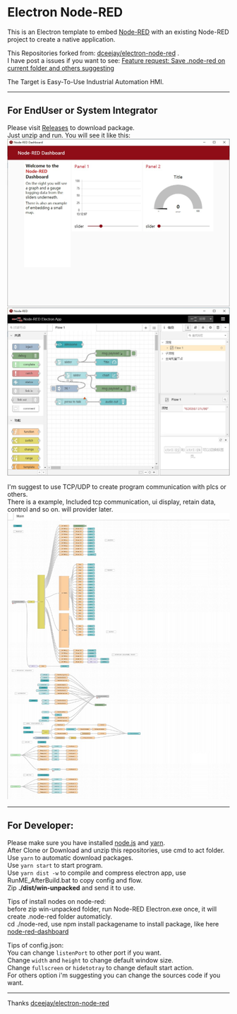 # Electron Node-RED

This is an Electron template to embed [Node-RED](https://nodered.org) with an existing Node-RED project to create a native application.  

This Repositories forked from: [dceejay/electron-node-red](https://github.com/dceejay/electron-node-red) .  
I have post a issues if you want to see: [Feature request: Save .node-red on current folder and others suggesting](https://github.com/dceejay/electron-node-red/issues/13)  

The Target is Easy-To-Use Industrial Automation HMI.  

------------
## For EndUser or System Integrator
Please visit [Releases](https://github.com/feecat/electron-node-red/releases) to download package.  
Just unzip and run. You will see it like this:  
![](https://github.com/feecat/electron-node-red/blob/master/example/images/1.jpg)  
![](https://github.com/feecat/electron-node-red/blob/master/example/images/2.jpg)  
  
I'm suggest to use TCP/UDP to create program communication with plcs or others.  
There is a example, Included tcp communication, ui display, retain data, control and so on. will provider later.
![](https://github.com/feecat/electron-node-red/blob/master/example/images/3.jpg)  

------------
## For Developer:  
Please make sure you have installed [node.js](https://nodejs.org/) and [yarn](https://yarnpkg.com/).  
After Clone or Download and unzip this repositories, use cmd to act folder.  
Use `yarn` to automatic download packages.  
Use `yarn start` to start program.  
Use `yarn dist -w` to compile and compress electron app, use RunME_AfterBuild.bat to copy config and flow.  
Zip **./dist/win-unpacked** and send it to use.  

Tips of install nodes on node-red:  
before zip win-unpacked folder, run Node-RED Electron.exe once, it will create .node-red folder automaticly.  
cd ./node-red, use npm install packagename to install package, like here [node-red-dashboard](https://flows.nodered.org/node/node-red-dashboard)  
  
Tips of config.json:  
You can change `listenPort` to other port if you want.  
Change `width` and `height` to change default window size.  
Change `fullscreen` or `hidetotray` to change default start action.  
For others option i'm suggesting you can change the sources code if you want.  

------------

Thanks [dceejay/electron-node-red](https://github.com/dceejay/electron-node-red)
